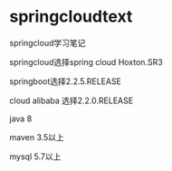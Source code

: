 # springcloudtext
springcloud学习笔记

springcloud选择spring cloud Hoxton.SR3

springboot选择2.2.5.RELEASE

cloud alibaba 选择2.2.0.RELEASE

java 8 

maven 3.5以上

mysql 5.7以上
